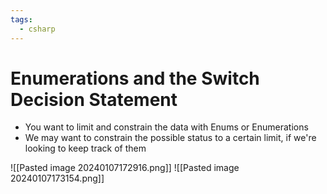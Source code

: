 ```yaml
---
tags:
  - csharp
---
```

# Enumerations and the Switch Decision Statement
* You want to limit and constrain the data with Enums or Enumerations
* We may want to constrain the possible status to a certain limit, if we're looking to keep track of them

![[Pasted image 20240107172916.png]]
![[Pasted image 20240107173154.png]]


